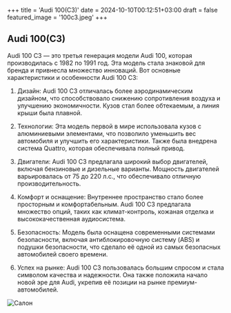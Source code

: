+++
title = 'Audi 100(C3)'
date = 2024-10-10T00:12:51+03:00
draft = false
featured_image = '100c3.jpeg'
+++
## Audi 100(C3)

Audi 100 C3 — это третья генерация модели Audi 100, которая производилась с 1982 по 1991 год. Эта модель стала знаковой для бренда и привнесла множество инноваций. Вот основные характеристики и особенности Audi 100 C3:

1. Дизайн: Audi 100 C3 отличалась более аэродинамическим дизайном, что способствовало снижению сопротивления воздуха и улучшению экономичности. Кузов стал более обтекаемым, а линия крыши была плавной.

2. Технологии: Эта модель первой в мире использовала кузов с алюминиевыми элементами, что позволило уменьшить вес автомобиля и улучшить его характеристики. Также была внедрена система Quattro, которая обеспечивала полный привод.

3. Двигатели: Audi 100 C3 предлагала широкий выбор двигателей, включая бензиновые и дизельные варианты. Мощность двигателей варьировалась от 75 до 220 л.с., что обеспечивало отличную производительность.

4. Комфорт и оснащение: Внутреннее пространство стало более просторным и комфортабельным. Audi 100 C3 предлагала множество опций, таких как климат-контроль, кожаная отделка и высококачественная аудиосистема.

5. Безопасность: Модель была оснащена современными системами безопасности, включая антиблокировочную систему (ABS) и подушки безопасности, что сделало её одной из самых безопасных автомобилей своего времени.

6. Успех на рынке: Audi 100 C3 пользовалась большим спросом и стала символом качества и надежности. Она также положила начало новой эре для Audi, укрепив её позиции на рынке премиум-автомобилей.



![Салон](https://a.d-cd.net/5e347b9s-1920.jpg)